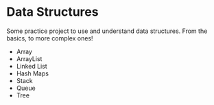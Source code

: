 # Data Structures
Some practice project to use and understand data structures. From the basics, to more complex ones!

- Array
- ArrayList
- Linked List
- Hash Maps
- Stack
- Queue
- Tree
